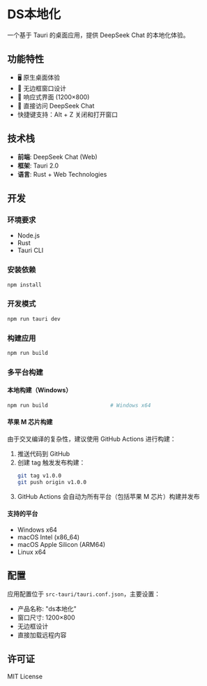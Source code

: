 # DS本地化

一个基于 Tauri 的桌面应用，提供 DeepSeek Chat 的本地化体验。

## 功能特性

- 🖥️ 原生桌面体验
- 🎨 无边框窗口设计
- 📱 响应式界面 (1200×800)
- 🔗 直接访问 DeepSeek Chat
- 快捷键支持：Alt + Z 关闭和打开窗口

## 技术栈

- **前端**: DeepSeek Chat (Web)
- **框架**: Tauri 2.0
- **语言**: Rust + Web Technologies

## 开发

### 环境要求

- Node.js
- Rust
- Tauri CLI

### 安装依赖

```bash
npm install
```

### 开发模式

```bash
npm run tauri dev
```

### 构建应用

```bash
npm run build
```

### 多平台构建

#### 本地构建（Windows）
```bash
npm run build                    # Windows x64
```

#### 苹果 M 芯片构建
由于交叉编译的复杂性，建议使用 GitHub Actions 进行构建：

1. 推送代码到 GitHub
2. 创建 tag 触发发布构建：
   ```bash
   git tag v1.0.0
   git push origin v1.0.0
   ```
3. GitHub Actions 会自动为所有平台（包括苹果 M 芯片）构建并发布

#### 支持的平台
- Windows x64
- macOS Intel (x86_64)
- macOS Apple Silicon (ARM64)
- Linux x64

## 配置

应用配置位于 `src-tauri/tauri.conf.json`，主要设置：

- 产品名称: "ds本地化"
- 窗口尺寸: 1200×800
- 无边框设计
- 直接加载远程内容

## 许可证

MIT License
